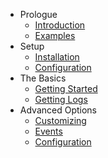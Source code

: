 - Prologue
    - [Introduction](/docs/{{version}}/introduction)
    - [Examples](/docs/{{version}}/examples)
- Setup
    - [Installation](/docs/{{version}}/installation)
    - [Configuration](/docs/{{version}}/configuration)
- The Basics
    - [Getting Started](/docs/{{version}}/getting-started)
    - [Getting Logs](/docs/{{version}}/getting-logs)
- Advanced Options
    - [Customizing](/docs/{{version}}/customizing)
    - [Events](/docs/{{version}}/events)
    - [Configuration](/docs/{{version}}/configuration)
